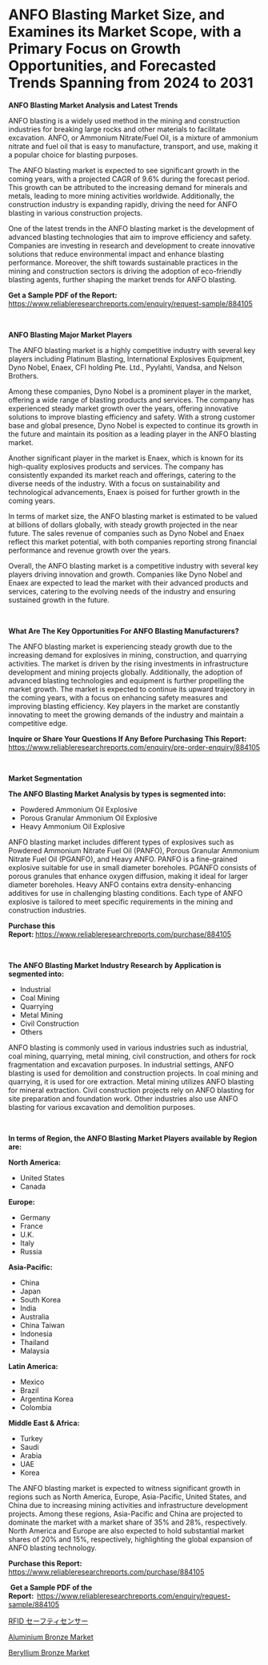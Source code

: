 <p><h1>ANFO Blasting Market Size, and Examines its Market Scope, with a Primary Focus on Growth Opportunities, and Forecasted Trends Spanning from 2024 to 2031</h1></p><p><strong>ANFO Blasting Market Analysis and Latest Trends</strong></p>
<p><p>ANFO blasting is a widely used method in the mining and construction industries for breaking large rocks and other materials to facilitate excavation. ANFO, or Ammonium Nitrate/Fuel Oil, is a mixture of ammonium nitrate and fuel oil that is easy to manufacture, transport, and use, making it a popular choice for blasting purposes.</p><p>The ANFO blasting market is expected to see significant growth in the coming years, with a projected CAGR of 9.6% during the forecast period. This growth can be attributed to the increasing demand for minerals and metals, leading to more mining activities worldwide. Additionally, the construction industry is expanding rapidly, driving the need for ANFO blasting in various construction projects.</p><p>One of the latest trends in the ANFO blasting market is the development of advanced blasting technologies that aim to improve efficiency and safety. Companies are investing in research and development to create innovative solutions that reduce environmental impact and enhance blasting performance. Moreover, the shift towards sustainable practices in the mining and construction sectors is driving the adoption of eco-friendly blasting agents, further shaping the market trends for ANFO blasting.</p></p>
<p><strong>Get a Sample PDF of the Report:&nbsp;</strong> <a href="https://www.reliableresearchreports.com/enquiry/request-sample/884105">https://www.reliableresearchreports.com/enquiry/request-sample/884105</a></p>
<p>&nbsp;</p>
<p><strong>ANFO Blasting Major Market Players</strong></p>
<p><p>The ANFO blasting market is a highly competitive industry with several key players including Platinum Blasting, International Explosives Equipment, Dyno Nobel, Enaex, CFI holding Pte. Ltd., Pyylahti, Vandsa, and Nelson Brothers.</p><p>Among these companies, Dyno Nobel is a prominent player in the market, offering a wide range of blasting products and services. The company has experienced steady market growth over the years, offering innovative solutions to improve blasting efficiency and safety. With a strong customer base and global presence, Dyno Nobel is expected to continue its growth in the future and maintain its position as a leading player in the ANFO blasting market.</p><p>Another significant player in the market is Enaex, which is known for its high-quality explosives products and services. The company has consistently expanded its market reach and offerings, catering to the diverse needs of the industry. With a focus on sustainability and technological advancements, Enaex is poised for further growth in the coming years.</p><p>In terms of market size, the ANFO blasting market is estimated to be valued at billions of dollars globally, with steady growth projected in the near future. The sales revenue of companies such as Dyno Nobel and Enaex reflect this market potential, with both companies reporting strong financial performance and revenue growth over the years.</p><p>Overall, the ANFO blasting market is a competitive industry with several key players driving innovation and growth. Companies like Dyno Nobel and Enaex are expected to lead the market with their advanced products and services, catering to the evolving needs of the industry and ensuring sustained growth in the future.</p></p>
<p>&nbsp;</p>
<p><strong>What Are The Key Opportunities For ANFO Blasting Manufacturers?</strong></p>
<p><p>The ANFO blasting market is experiencing steady growth due to the increasing demand for explosives in mining, construction, and quarrying activities. The market is driven by the rising investments in infrastructure development and mining projects globally. Additionally, the adoption of advanced blasting technologies and equipment is further propelling the market growth. The market is expected to continue its upward trajectory in the coming years, with a focus on enhancing safety measures and improving blasting efficiency. Key players in the market are constantly innovating to meet the growing demands of the industry and maintain a competitive edge.</p></p>
<p><strong>Inquire or Share Your Questions If Any Before Purchasing This Report:</strong> <a href="https://www.reliableresearchreports.com/enquiry/pre-order-enquiry/884105">https://www.reliableresearchreports.com/enquiry/pre-order-enquiry/884105</a></p>
<p>&nbsp;</p>
<p><strong>Market Segmentation</strong></p>
<p><strong>The ANFO Blasting Market Analysis by types is segmented into:</strong></p>
<p><ul><li>Powdered Ammonium Oil Explosive</li><li>Porous Granular Ammonium Oil Explosive</li><li>Heavy Ammonium Oil Explosive</li></ul></p>
<p><p>ANFO blasting market includes different types of explosives such as Powdered Ammonium Nitrate Fuel Oil (PANFO), Porous Granular Ammonium Nitrate Fuel Oil (PGANFO), and Heavy ANFO. PANFO is a fine-grained explosive suitable for use in small diameter boreholes. PGANFO consists of porous granules that enhance oxygen diffusion, making it ideal for larger diameter boreholes. Heavy ANFO contains extra density-enhancing additives for use in challenging blasting conditions. Each type of ANFO explosive is tailored to meet specific requirements in the mining and construction industries.</p></p>
<p><strong>Purchase this Report:&nbsp;</strong><a href="https://www.reliableresearchreports.com/purchase/884105">https://www.reliableresearchreports.com/purchase/884105</a></p>
<p>&nbsp;</p>
<p><strong>The ANFO Blasting Market Industry Research by Application is segmented into:</strong></p>
<p><ul><li>Industrial</li><li>Coal Mining</li><li>Quarrying</li><li>Metal Mining</li><li>Civil Construction</li><li>Others</li></ul></p>
<p><p>ANFO blasting is commonly used in various industries such as industrial, coal mining, quarrying, metal mining, civil construction, and others for rock fragmentation and excavation purposes. In industrial settings, ANFO blasting is used for demolition and construction projects. In coal mining and quarrying, it is used for ore extraction. Metal mining utilizes ANFO blasting for mineral extraction. Civil construction projects rely on ANFO blasting for site preparation and foundation work. Other industries also use ANFO blasting for various excavation and demolition purposes.</p></p>
<p>&nbsp;</p>
<p><strong>In terms of Region, the ANFO Blasting Market Players available by Region are:</strong></p>
<p>
    <p> <strong> North America: </strong>
        <ul>
            <li>United States</li>
            <li>Canada</li>
        </ul>
        </p> 
    <p> <strong> Europe: </strong>
        <ul>
            <li>Germany</li>
            <li>France</li>
            <li>U.K.</li>
            <li>Italy</li>
            <li>Russia</li>
        </ul>
        </p> 
    <p> <strong> Asia-Pacific: </strong>
        <ul>
            <li>China</li>
            <li>Japan</li>
            <li>South Korea</li>
            <li>India</li>
            <li>Australia</li>
            <li>China Taiwan</li>
            <li>Indonesia</li>
            <li>Thailand</li>
            <li>Malaysia</li>
        </ul>
        </p> 
    <p> <strong> Latin America: </strong>
        <ul>
            <li>Mexico</li>
            <li>Brazil</li>
            <li>Argentina Korea</li>
            <li>Colombia</li>
        </ul>
        </p> 
    <p> <strong> Middle East & Africa: </strong>
        <ul>
            <li>Turkey</li>
            <li>Saudi</li>
            <li>Arabia</li>
            <li>UAE</li>
            <li>Korea</li>
        </ul>
    </p>
    </p>
<p><p>The ANFO blasting market is expected to witness significant growth in regions such as North America, Europe, Asia-Pacific, United States, and China due to increasing mining activities and infrastructure development projects. Among these regions, Asia-Pacific and China are projected to dominate the market with a market share of 35% and 28%, respectively. North America and Europe are also expected to hold substantial market shares of 20% and 15%, respectively, highlighting the global expansion of ANFO blasting technology.</p></p>
<p><strong>Purchase this Report: </strong><a href="https://www.reliableresearchreports.com/purchase/884105">https://www.reliableresearchreports.com/purchase/884105</a></p>
<p>&nbsp;<strong>Get a Sample PDF of the Report:&nbsp;&nbsp;</strong><a href="https://www.reliableresearchreports.com/enquiry/request-sample/884105">https://www.reliableresearchreports.com/enquiry/request-sample/884105</a></p>
<p><strong></strong></p>
<p><p><a href="https://github.com/cnnriuez22368/Market-Research-Report-List-1/blob/main/2762464189892.md">RFID セーフティセンサー</a></p><p><a href="https://github.com/bmorecock/Market-Research-Report-List-2/blob/main/aluminium-bronze-market.md">Aluminium Bronze Market</a></p><p><a href="https://github.com/jsmusil/Market-Research-Report-List-2/blob/main/beryllium-bronze-market.md">Beryllium Bronze Market</a></p></p>
